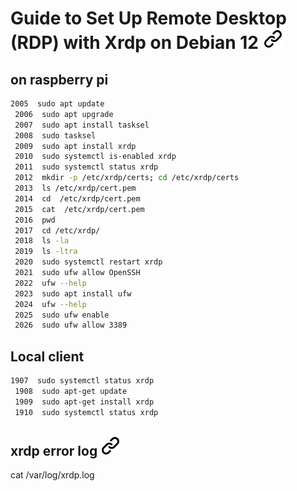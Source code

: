 # Guide to Set Up Remote Desktop (RDP) with Xrdp on Debian 12 [![alt text][1]](https://www.howtoforge.com/guide-to-set-up-remote-desktop-with-xrdp-on-debian-12/)
<!-- Link sign - Don't Found a better way :-( - If you know a better method? - send me a email -->
[1]: ./img/link_symbol.svg

## on raspberry pi

```bash
2005  sudo apt update
 2006  sudo apt upgrade
 2007  sudo apt install tasksel
 2008  sudo tasksel
 2009  sudo apt install xrdp
 2010  sudo systemctl is-enabled xrdp
 2011  sudo systemctl status xrdp
 2012  mkdir -p /etc/xrdp/certs; cd /etc/xrdp/certs
 2013  ls /etc/xrdp/cert.pem 
 2014  cd  /etc/xrdp/cert.pem 
 2015  cat  /etc/xrdp/cert.pem 
 2016  pwd
 2017  cd /etc/xrdp/
 2018  ls -la
 2019  ls -ltra
 2020  sudo systemctl restart xrdp
 2021  sudo ufw allow OpenSSH
 2022  ufw --help
 2023  sudo apt install ufw
 2024  ufw --help
 2025  sudo ufw enable
 2026  sudo ufw allow 3389
```

## Local client

```bash
1907  sudo systemctl status xrdp
 1908  sudo apt-get update
 1909  sudo apt-get install xrdp
 1910  sudo systemctl status xrdp

```

## xrdp error log  [![alt text][1]](https://github.com/neutrinolabs/xrdp/issues/2512)

cat /var/log/xrdp.log
